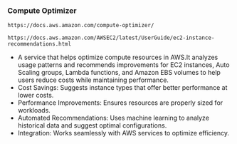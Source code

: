 ### Compute Optimizer
```
https://docs.aws.amazon.com/compute-optimizer/
```
```
https://docs.aws.amazon.com/AWSEC2/latest/UserGuide/ec2-instance-recommendations.html
```
- A service that helps optimize compute resources in AWS.It analyzes usage patterns and recommends improvements for EC2 instances,
  Auto Scaling groups, Lambda functions, and Amazon EBS volumes to help users reduce costs while maintaining performance.
- Cost Savings: Suggests instance types that offer better performance at lower costs.
- Performance Improvements: Ensures resources are properly sized for workloads.
- Automated Recommendations: Uses machine learning to analyze historical data and suggest optimal configurations.
- Integration: Works seamlessly with AWS services to optimize efficiency.
